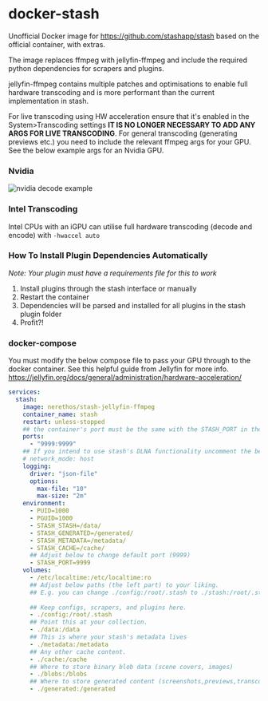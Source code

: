 # docker-stash

Unofficial Docker image for https://github.com/stashapp/stash based on the official container, with extras.

The image replaces ffmpeg with jellyfin-ffmpeg and include the required python dependencies for scrapers and plugins.

jellyfin-ffmpeg contains multiple patches and optimisations to enable full hardware transcoding and is more performant than the current implementation in stash.

For live transcoding using HW acceleration ensure that it's enabled in the System>Transcoding settings **IT IS NO LONGER NECESSARY TO ADD ANY ARGS FOR LIVE TRANSCODING**. For general transcoding (generating previews etc.) you need to include the relevant ffmpeg args for your GPU. See the below example args for an Nvidia GPU.

### Nvidia

![nvidia decode example](images/nvidia_decode_args.png)

### Intel Transcoding

Intel CPUs with an iGPU can utilise full hardware transcoding (decode and encode) with `-hwaccel auto`

### How To Install Plugin Dependencies Automatically
*Note: Your plugin must have a requirements file for this to work*

1. Install plugins through the stash interface or manually
2. Restart the container
3. Dependencies will be parsed and installed for all plugins in the stash plugin folder
4. Profit?!

### docker-compose

You must modify the below compose file to pass your GPU through to the docker container. See this helpful guide from Jellyfin for more info. https://jellyfin.org/docs/general/administration/hardware-acceleration/

```yaml
services:
  stash:
    image: nerethos/stash-jellyfin-ffmpeg
    container_name: stash
    restart: unless-stopped
    ## the container's port must be the same with the STASH_PORT in the environment section
    ports:
      - "9999:9999"
    ## If you intend to use stash's DLNA functionality uncomment the below network mode and comment out the above ports section
    # network_mode: host
    logging:
      driver: "json-file"
      options:
        max-file: "10"
        max-size: "2m"
    environment:
      - PUID=1000
      - PGUID=1000
      - STASH_STASH=/data/
      - STASH_GENERATED=/generated/
      - STASH_METADATA=/metadata/
      - STASH_CACHE=/cache/
      ## Adjust below to change default port (9999)
      - STASH_PORT=9999
    volumes:
      - /etc/localtime:/etc/localtime:ro
      ## Adjust below paths (the left part) to your liking.
      ## E.g. you can change ./config:/root/.stash to ./stash:/root/.stash
      
      ## Keep configs, scrapers, and plugins here.
      - ./config:/root/.stash
      ## Point this at your collection.
      - ./data:/data
      ## This is where your stash's metadata lives
      - ./metadata:/metadata
      ## Any other cache content.
      - ./cache:/cache
      ## Where to store binary blob data (scene covers, images)
      - ./blobs:/blobs
      ## Where to store generated content (screenshots,previews,transcodes,sprites)
      - ./generated:/generated
```
